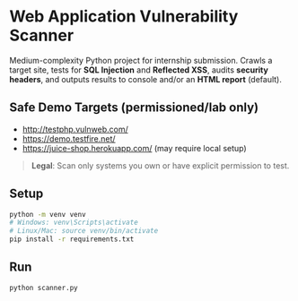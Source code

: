 
# Web Application Vulnerability Scanner

Medium-complexity Python project for internship submission. Crawls a target site, tests for **SQL Injection** and **Reflected XSS**, audits **security headers**, and outputs results to console and/or an **HTML report** (default).

## Safe Demo Targets (permissioned/lab only)
- http://testphp.vulnweb.com/
- https://demo.testfire.net/
- https://juice-shop.herokuapp.com/ (may require local setup)

> **Legal**: Scan only systems you own or have explicit permission to test.

## Setup
```bash
python -m venv venv
# Windows: venv\Scripts\activate
# Linux/Mac: source venv/bin/activate
pip install -r requirements.txt
```

## Run
```bash
python scanner.py
```
